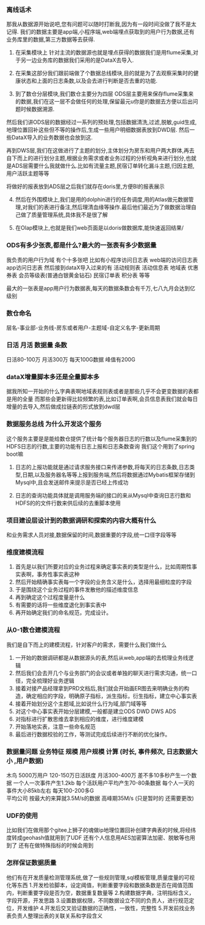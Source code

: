 ### 离线话术
那我从数据源开始说吧,您有问题可以随时打断我,因为有一段时间没做了我不是太记得.
我们的数据主要是app端,小程序端,web端埋点获取到的用户行为数据,还有业务库里的数据,第三方数据等去获得. 

1. 在采集模块上
针对主流的数据源也就是埋点获得的数据我们是用flume采集,对于另一边业务库的数据我们采用的是DataX去导入.

2. 在采集这部分我们跟前端做了个数据总线模块,目的就是为了去观察采集时的健康状态和上面的日志条数,以及会去进行判断是否去重的功能.

3. 到了数仓分层模块,我们数仓主要分为四层
ODS层主要用来保存flume采集来的数据,我们在这一层不会做任何的处理,保留最元u你是的数据去方便以后出问题时候数据溯源.

然后我们讲ODS层的数据经过一系列的预处理,包括数据清洗,过滤,脱敏,guid生成,地理位置回补这些但不等的操作后,生成一些用户明细数据表放到DWD层. 然后一些DataX导入的业务数据也会放到这.

再到DWS层,我们在这做进行了主题的划分,主体划分为房东和用户两大群体,再去自下而上的进行划分主题,根据业务需求或者业务过程的分析视角来进行划分,也就是ADS层需要什么我就做什么.比如有流量主题,民宿订单转化漏斗主题,归因主题,用户活跃主题等等

将做好的报表放到ADS层之后我们就存在doris里,方便BI的报表展示

4. 然后在外围模块上,我们是用的dolphin进行的任务调度,用的Atlas做元数据管理,对我们的表进行备注,然后理清血缘等操作.最后他们最近为了做数据治理自己做了质量管理系统,具体我不是很了解

5. 在Olap模块上,也就是我们web页面是以doris做数据库,能快速返回结果/


### ODS有多少张表,都是什么?最大的一张表有多少数据量
我负责的用户行为域 有个十多张吧 
比如有小程序访问日志表 web端的访问日志表 app访问日志表 
然后接到dataX导入过来的有 
活动规则表 活动信息表 地域表 优惠券表 会员等级表(普通白银黄金钻石)
民宿订单表 积分表  等等 

最大的一张表是app用户行为数据表,每天的数据条数会有千万,七八九月会达到亿级别


### 数仓命名 
层名-事业部-业务线-房东或者用户-主题域-自定义名字-更新周期

### 日活 月活 数据量 条数 
日活80-100万 月活300万 每天100G数据  峰值有200G



### dataX增量脚本多还是全量脚本多 
据我所知一开始的什么字典表啊地域表规则表或者是那些几乎不会更变数据的表都是用的全量
而那些会更新得比较频繁的表,比如订单表啊,会员信息表我们就会每日增量的去导入,然后做成拉链表的形式放到dwd层


### 数据服务总线   为什么开发这个服务
这个服务主要是是能给数仓提供了统计每个服务器日志的行数以及flume采集到的HDFS日志的行数,主要的功能有日志上报和日志条数查询
我们这个用到了spring boot嘛 
1. 日志的上报功能就是通过请求服务接口来传递参数,将每天的日志条数,日志类型,日期,以及服务器名等等上报到服务端,然后将数据通过Mybatis框架存储到Mysql中,且会发送邮件来提示是否已经上传成功

2. 日志的查询功能具体就是调用服务端的接口的来从Mysql中查询日志行数和HDFS的的文件行数来供后续的去重脚本使用



### 项目建设层设计到的数据调研和探索的内容大概有什么
和业务需求人员对接,数据保留的时间,数据重要的字段,统一口径字段等等


### 维度建模流程
1. 首先是以我们所要对应的业务过程来确定事实表的类型是什么，比如周期性事实表啊，事务性事实表这种
2. 然后开始精确事实表每一个字段的业务含义是什么，选择用最细粒度的字段
3. 于是围绕这个业务过程的事件发散他的描述维度信息
4. 再到确定这个过程度量是什么
5. 有需要的话将一些维度退化到事实表中
6. 再开始确定我们的命名规范，完成设计。


### 从0-1数仓建模流程
我们是自下而上的建模流程，针对客户的需求，需要什么我们做什么
1. 一开始的数据调研都是从数据源头的表,然后从web,app端的去梳理业务线逻辑
2. 然后我们会去开几个与业务部门的会议或者单独的聊天进行需求沟通，统一口径，完全梳理好业务逻辑
3. 接着对接产品经理拿到PRD文档后,我们就会开始画ER图去来明确业务的构造，确定相应的字段，明确原子指标，派生指标，衍生指标，建立中心事实表
4. 接着开始划分这个主题域,比如说什么行为域,部门域等等
5. 对这个中心事实表开始分层建模,一般都是建立ODS DWD DWS ADS 
6. 对指标进行扩散思维去拿到相应的维度，进行维度建模
7. 开始落地实表，注意一些命名规范
8. 最后进行数据校验的工作，等测试完成后续进行不断的优化操作。



###  数据量问题 业务特征 规模 用户规模  计算 (时长, 事件频次, 日志数据大小 ,用户数据)
木鸟 5000万用户  120-150万日活跃度  月活300-400万 
差不多10多秒产生一个数据 
一个人一次事件产生1.2kb
每个活跃用户平均产生70-80条数据 
每个人一天的事件大小85kb左右
每天100-200多G  
平均公司 按最大的来算就3.5M/s的数据
高峰期35M/s 
(只是暂时的 还需要更改)


### UDF的使用 
比如我们在做用那个gitee上狮子的魂做ip地理位置回补创建字典表的时候,将经纬度转成geohash值就用到了UDF
还有个人信息用AES加密算法加密、脱敏等也用到了
还有在做特殊指标的时候会用到



### 怎样保证数据质量
他们有在开发质量检测管理系统,做了一些规则管理,sql模板管理,质量度量的可视化等东西
1.开发检验脚本，设定阈值，判断重要字段和数据条数是否在阈值范围内，判断重要字段是否为空，数据重复数量等
2.构建数据字典，注明指标含义，字段开源，开发思路
3.设置数据权限，不同数据设立不同的负责人，进行规范定位，开发维护
4.开发后交叉验证数据的正确性，一致性，完整性
5.开发前找业务表负责人整理出表的关联关系和字段含义


